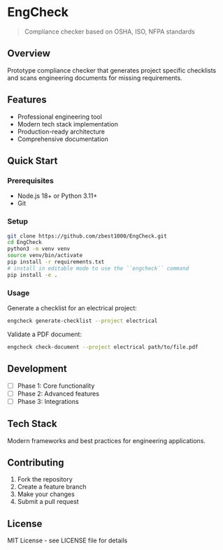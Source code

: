# EngCheck

> Compliance checker based on OSHA, ISO, NFPA standards

## Overview
Prototype compliance checker that generates project specific checklists and scans engineering documents for missing requirements.

## Features
- Professional engineering tool
- Modern tech stack implementation
- Production-ready architecture
- Comprehensive documentation

## Quick Start

### Prerequisites
- Node.js 18+ or Python 3.11+
- Git

### Setup
```bash
git clone https://github.com/zbest1000/EngCheck.git
cd EngCheck
python3 -m venv venv
source venv/bin/activate
pip install -r requirements.txt
# install in editable mode to use the ``engcheck`` command
pip install -e .
```

### Usage
Generate a checklist for an electrical project:
```bash
engcheck generate-checklist --project electrical
```

Validate a PDF document:
```bash
engcheck check-document --project electrical path/to/file.pdf
```

## Development
- [ ] Phase 1: Core functionality
- [ ] Phase 2: Advanced features
- [ ] Phase 3: Integrations

## Tech Stack
Modern frameworks and best practices for engineering applications.

## Contributing
1. Fork the repository
2. Create a feature branch
3. Make your changes
4. Submit a pull request

## License
MIT License - see LICENSE file for details
